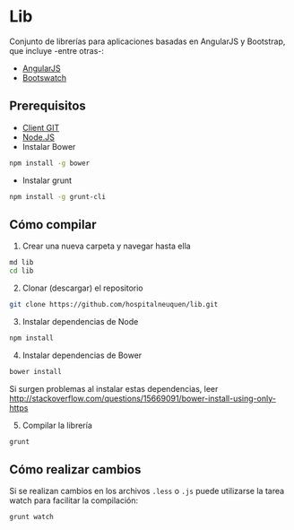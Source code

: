 Lib
==========

Conjunto de librerías para aplicaciones basadas en AngularJS y Bootstrap, que incluye -entre otras-:
* [AngularJS](github.com/angular/angular.js)
* [Bootswatch](https://github.com/thomaspark/bootswatch)

Prerequisitos
-----
* [Client GIT](https://git-scm.com/download/win)
* [Node.JS](https://nodejs.org/en/download/)
* Instalar Bower
```bash
npm install -g bower
```
* Instalar grunt
```bash
npm install -g grunt-cli
```

Cómo compilar
------
1. Crear una nueva carpeta y navegar hasta ella
```bash
md lib
cd lib
```

2. Clonar (descargar) el repositorio
```bash
git clone https://github.com/hospitalneuquen/lib.git
```

3. Instalar dependencias de Node
```bash
npm install
```

4. Instalar dependencias de Bower
```bash
bower install
```
Si surgen problemas al instalar estas dependencias, leer http://stackoverflow.com/questions/15669091/bower-install-using-only-https

5. Compilar la librería
```bash
grunt
```

Cómo realizar cambios
-----
Si se realizan cambios en los archivos `.less` o `.js` puede utilizarse la tarea watch para facilitar la compilación:
```bash
grunt watch
```
